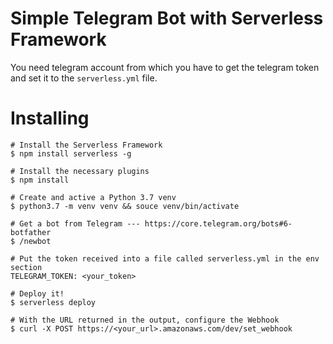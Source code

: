 # Simple Telegram Bot with Serverless Framework

You need telegram account from which you have to get the telegram token and set it to the `serverless.yml` file.

# Installing 

```
# Install the Serverless Framework
$ npm install serverless -g

# Install the necessary plugins
$ npm install

# Create and active a Python 3.7 venv
$ python3.7 -m venv venv && souce venv/bin/activate

# Get a bot from Telegram --- https://core.telegram.org/bots#6-botfather
$ /newbot

# Put the token received into a file called serverless.yml in the env section
TELEGRAM_TOKEN: <your_token>

# Deploy it!
$ serverless deploy

# With the URL returned in the output, configure the Webhook
$ curl -X POST https://<your_url>.amazonaws.com/dev/set_webhook
```
